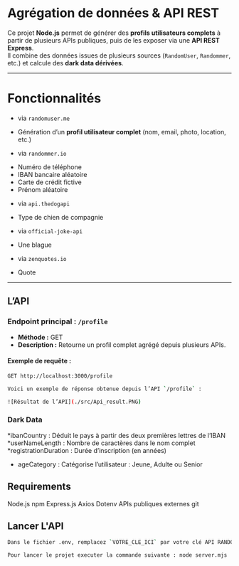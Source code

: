 # Agrégation de données & API REST 

Ce projet **Node.js** permet de générer des **profils utilisateurs complets** à partir de plusieurs APIs publiques, puis de les exposer via une **API REST Express**.  
Il combine des données issues de plusieurs sources (`RandomUser`, `Randommer`, etc.) et calcule des **dark data dérivées**.

---

# Fonctionnalités

* via `randomuser.me`
- Génération d’un **profil utilisateur complet** (nom, email, photo, location, etc.)

* via `randommer.io`
- Numéro de téléphone 
- IBAN bancaire aléatoire
- Carte de crédit fictive
- Prénom aléatoire 

* via `api.thedogapi`
- Type de chien de compagnie

* via `official-joke-api`
- Une blague 

* via `zenquotes.io`
- Quote 

---
## L’API

### Endpoint principal : `/profile`
- **Méthode :** GET  
- **Description :** Retourne un profil complet agrégé depuis plusieurs APIs.

#### Exemple de requête :
```bash
GET http://localhost:3000/profile

Voici un exemple de réponse obtenue depuis l’API `/profile` :

![Résultat de l’API](./src/Api_result.PNG)
```

### Dark Data

*ibanCountry	: Déduit le pays à partir des deux premières lettres de l’IBAN
*userNameLength	:	Nombre de caractères dans le nom complet
*registrationDuration	:	Durée d’inscription (en années)
* ageCategory	:	Catégorise l’utilisateur : Jeune, Adulte ou Senior

## Requirements
Node.js
npm
Express.js
Axios
Dotenv
APIs publiques externes 
git

## Lancer L'API

```bash
Dans le fichier .env, remplacez `VOTRE_CLE_ICI` par votre clé API RANDOMMER_API_KEY, générée sur https://randommer.io/
```

```bash
Pour lancer le projet executer la commande suivante : node server.mjs
```

